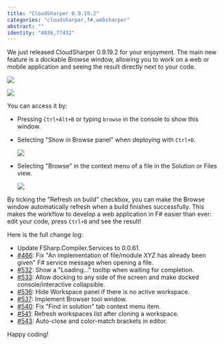 ```yaml
---
title: "CloudSharper 0.9.19.2"
categories: "cloudsharper,f#,websharper"
abstract: ""
identity: "4036,77432"
---
```

We just released CloudSharper 0.9.19.2 for your enjoyment. The main new feature is a dockable Browse window, allowing you to work on a web or mobile application and seeing the result directly next to your code.

[![](http://i.imgur.com/Trw40as.png)](http://i.imgur.com/aZhBxjI.png)

[![](http://i.imgur.com/LxmblB7.png)](http://i.imgur.com/R2F6ueo.png)

You can access it by:

 * Pressing `Ctrl+Alt+B` or typing `browse` in the console to show this window.

 * Selecting "Show in Browse panel" when deploying with `Ctrl+D`.
   
   ![](http://i.imgur.com/UiGoZQP.png)

 * Selecting "Browse" in the context menu of a file in the Solution or Files view.

   ![](http://i.imgur.com/kE8Qy89.png)

By ticking the "Refresh on build" checkbox, you can make the Browse window automatically refresh when a build finishes successfully. This makes the workflow to develop a web application in F# easier than ever: edit your code, press `Ctrl+B` and see the result!

Here is the full change log:

 * Update FSharp.Compiler.Services to 0.0.61.
 * [#466](https://bitbucket.org/IntelliFactory/cloudsharper/issue/466/getting-an-implementation-of-file-module): Fix "An implementation of file/module XYZ has already been given" F# service message when opening a file.
 * [#532](https://bitbucket.org/IntelliFactory/cloudsharper/issue/532/show-a-loading-tooltip-when-completion): Show a "Loading..." tooltip when waiting for completion.
 * [#533](https://bitbucket.org/IntelliFactory/cloudsharper/issue/533/make-docked-console-interactive): Allow docking to any side of the screen and make docked console/interactive collapsible.
 * [#536](https://bitbucket.org/IntelliFactory/cloudsharper/issue/536/the-workspaces-panel-should-be-hidden-if): Hide Workspace  panel if there is no active workspace.
 * [#537](https://bitbucket.org/IntelliFactory/cloudsharper/issue/537/implement-a-browser-tool-window): Implement Browser tool window.
 * [#540](https://bitbucket.org/IntelliFactory/cloudsharper/issue/540/fix-find-in-solution): Fix "Find in solution" tab context menu item.
 * [#541](https://bitbucket.org/IntelliFactory/cloudsharper/issue/541/cloning-a-workspace-should-add-an-entry-to): Refresh workspaces list after cloning a workspace.
 * [#543](https://bitbucket.org/IntelliFactory/cloudsharper/issue/543/auto-close-and-match-brackets-in-editor): Auto-close and color-match brackets in editor.

Happy coding!
